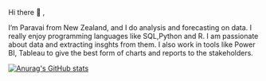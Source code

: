 Hi there 👋 , 

I’m Paravai from New Zealand, and I do analysis and forecasting on data. I really enjoy programming languages like SQL,Python and R. I am passionate about data 
and extracting insghts from them. I also work in tools like Power BI, Tableau to give the best form of charts and reports to the stakeholders. 

[![Anurag's GitHub stats](https://github-readme-stats.vercel.app/api?username=Arasu464)](https://github.com/anuraghazra/github-readme-stats)

